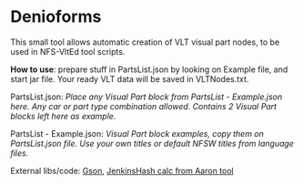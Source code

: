 # Denioforms
This small tool allows automatic creation of VLT visual part nodes, to be used in NFS-VltEd tool scripts.

**How to use**: prepare stuff in PartsList.json by looking on Example file, and start jar file. Your ready VLT data will be saved in VLTNodes.txt.

PartsList.json: *Place any Visual Part block from PartsList - Example.json here. Any car or part type combination allowed. Contains 2 Visual Part blocks left here as example.*

PartsList - Example.json: *Visual Part block examples, copy them on PartsList.json file. Use your own titles or default NFSW titles from language files.*

External libs/code: [Gson](https://github.com/google/gson), [JenkinsHash calc from Aaron tool](https://github.com/NFSTools/Aaron/blob/master/Aaron/Utils/Hashing.cs)
